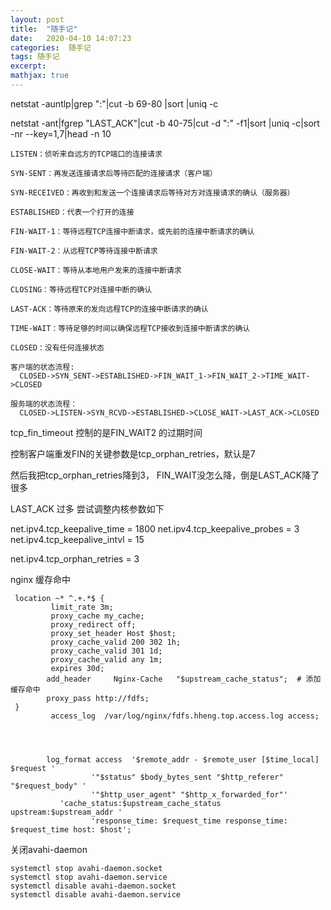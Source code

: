 ```yaml
---
layout: post
title:  "随手记"
date:   2020-04-10 14:07:23
categories:  随手记
tags: 随手记
excerpt: 
mathjax: true
---
```



netstat -auntlp|grep ":"|cut -b 69-80 |sort |uniq -c   


netstat -ant|fgrep "LAST_ACK"|cut -b 40-75|cut -d ":" -f1|sort |uniq -c|sort -nr --key=1,7|head -n 10




```
LISTEN：侦听来自远方的TCP端口的连接请求

SYN-SENT：再发送连接请求后等待匹配的连接请求（客户端）

SYN-RECEIVED：再收到和发送一个连接请求后等待对方对连接请求的确认（服务器）

ESTABLISHED：代表一个打开的连接

FIN-WAIT-1：等待远程TCP连接中断请求，或先前的连接中断请求的确认

FIN-WAIT-2：从远程TCP等待连接中断请求

CLOSE-WAIT：等待从本地用户发来的连接中断请求

CLOSING：等待远程TCP对连接中断的确认

LAST-ACK：等待原来的发向远程TCP的连接中断请求的确认

TIME-WAIT：等待足够的时间以确保远程TCP接收到连接中断请求的确认

CLOSED：没有任何连接状态

客户端的状态流程:
  CLOSED->SYN_SENT->ESTABLISHED->FIN_WAIT_1->FIN_WAIT_2->TIME_WAIT->CLOSED

服务端的状态流程：
  CLOSED->LISTEN->SYN_RCVD->ESTABLISHED->CLOSE_WAIT->LAST_ACK->CLOSED

```


tcp_fin_timeout   控制的是FIN_WAIT2 的过期时间

控制客户端重发FIN的关键参数是tcp_orphan_retries，默认是7

然后我把tcp_orphan_retries降到3，
FIN_WAIT没怎么降，倒是LAST_ACK降了很多

LAST_ACK 过多
尝试调整内核参数如下

net.ipv4.tcp_keepalive_time = 1800
net.ipv4.tcp_keepalive_probes = 3
net.ipv4.tcp_keepalive_intvl = 15

net.ipv4.tcp_orphan_retries = 3




nginx 缓存命中

     location ~* ^.+.*$ {
             limit_rate 3m;
             proxy_cache my_cache;
             proxy_redirect off;  
             proxy_set_header Host $host;  
             proxy_cache_valid 200 302 1h; 
             proxy_cache_valid 301 1d;  
             proxy_cache_valid any 1m;  
             expires 30d;
            add_header     Nginx-Cache   "$upstream_cache_status";  # 添加缓存命中
            proxy_pass http://fdfs;
     }
             access_log  /var/log/nginx/fdfs.hheng.top.access.log access;




            log_format access  '$remote_addr - $remote_user [$time_local] $request '
                      '"$status" $body_bytes_sent "$http_referer" "$request_body" '
                      '"$http_user_agent" "$http_x_forwarded_for"'
               'cache_status:$upstream_cache_status upstream:$upstream_addr '
                      'response_time: $request_time response_time: $request_time host: $host';




关闭avahi-daemon
```
systemctl stop avahi-daemon.socket
systemctl stop avahi-daemon.service
systemctl disable avahi-daemon.socket
systemctl disable avahi-daemon.service
```











